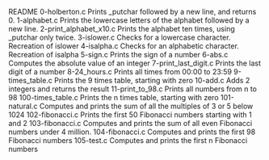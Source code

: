 README 0-holberton.c Prints _putchar followed by a new line, and returns 0. 1-alphabet.c Prints the lowercase letters of the alphabet followed by a new line. 2-print_alphabet_x10.c Prints the alphabet ten times, using _putchar only twice. 3-islower.c Checks for a lowercase character. Recreation of islower 4-isalpha.c Checks for an alphabetic character. Recreation of isalpha 5-sign.c Prints the sign of a number 6-abs.c Computes the absolute value of an integer 7-print_last_digit.c Prints the last digit of a number 8-24_hours.c Prints all times from 00:00 to 23:59 9-times_table.c Prints the 9 times table, starting with zero 10-add.c Adds 2 integers and returns the result 11-print_to_98.c Prints all numbers from n to 98 100-times_table.c Prints the n times table, starting with zero 101-natural.c Computes and prints the sum of all the multiples of 3 or 5 below 1024 102-fibonacci.c Prints the first 50 Fibonacci numbers starting with 1 and 2 103-fibonacci.c Computes and prints the sum of all even Fibonacci numbers under 4 million. 104-fibonacci.c Computes and prints the first 98 Fibonacci numbers 105-test.c Computes and prints the first n Fibonacci numbers
